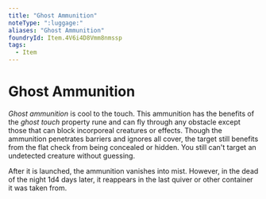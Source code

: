```yaml
---
title: "Ghost Ammunition"
noteType: ":luggage:"
aliases: "Ghost Ammunition"
foundryId: Item.4V6i4D8Vmm8nmssp
tags:
  - Item
---
```


# Ghost Ammunition

_Ghost ammunition_ is cool to the touch. This ammunition has the benefits of the _ghost touch_ property rune and can fly through any obstacle except those that can block incorporeal creatures or effects. Though the ammunition penetrates barriers and ignores all cover, the target still benefits from the flat check from being concealed or hidden. You still can't target an undetected creature without guessing.

After it is launched, the ammunition vanishes into mist. However, in the dead of the night 1d4 days later, it reappears in the last quiver or other container it was taken from.
